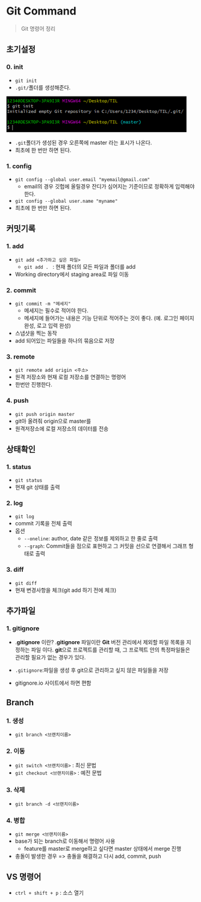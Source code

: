 # Git Command

> Git 명령어 정리



## 초기설정

### 0. init

* `git init`
* `.git/`폴더를 생성해준다.

![image-20201229151455452](./GitCommand.assets/image-20201229151455452.png)

* `.git`폴더가 생성된 경우 오른쪽에 master 라는 표시가 나온다.
* 최초에 한 번만 하면 된다.



### 1. config

* `git config --global user.email "myemail@gmail.com"`
  * email의 경우 깃헙에 올릴경우 잔디가 심어지는 기준이므로 정확하게 입력해야 한다.
* `git config --global user.name "myname"`
* 최초에 한 번만 하면 된다.



## 커밋기록

### 1. add

* `git add <추가하고 싶은 파일>`
  * `git add . ` : 현재 폴더의 모든 파일과 폴더를 add
* Working directory에서 staging area로 파일 이동



### 2. commit

* `git commit -m "메세지"`
  * 메세지는 필수로 적어야 한다.
  * 메세지에 들어가는 내용은 기능 단위로 적어주는 것이 좋다. (예. 로그인 페이지 완성, 로고 입력 완성)
* 스냅샷을 찍는 동작
* add 되어있는 파일들을 하나의 묶음으로 저장



### 3. remote

* `git remote add origin <주소>`
* 원격 저장소와 현재 로컬 저장소를 연결하는 명령어
* 한번만 진행한다.



### 4. push

* `git push origin master`
* git아 올려줘 origin으로 master를
* 원격저장소에 로컬 저장소의 데이터를 전송



## 상태확인

### 1. status

* `git status`
* 현재 git 상태를 출력



### 2. log

* `git log`
* commit 기록을 전체 출력
* 옵션
  * `--oneline`: author, date 같은 정보를 제외하고 한 줄로 출력
  * `--graph`: Commit들을 점으로 표현하고 그 커밋을 선으로 연결해서 그래프 형태로 출력



### 3. diff

* `git diff`
* 현재 변경사항을 체크(git add 하기 전에 체크)



## 추가파일

### 1. gitignore

* .**gitignore** 이란? .**gitignore** 파일이란 **Git** 버전 관리에서 제외할 파일 목록을 지정하는 파일 이다. **git**으로 프로젝트를 관리할 때, 그 프로젝트 안의 특정파일들은 관리할 필요가 없는 경우가 있다.

* `.gitignore`:파일을 생성 후 git으로 관리하고 싶지 않은 파일들을 저장
* gitignore.io 사이트에서 하면 편함



## Branch

### 1. 생성

* `git branch <브랜치이름>`



### 2. 이동

* `git switch <브랜치이름>` : 최신 문법
* `git checkout <브랜치이름>` : 예전 문법



### 3. 삭제

* `git branch -d <브랜치이름>`



### 4. 병합

* `git merge <브랜치이름>`
* base가 되는 branch로 이동해서 명령어 사용 
  * feature를 master로 merge하고 싶다면 master 상태에서 merge 진행
* 충돌이 발생한 경우 => 충돌을 해결하고 다시 add, commit, push



## VS 명령어

* `ctrl + shift + p` : 소스 열기
